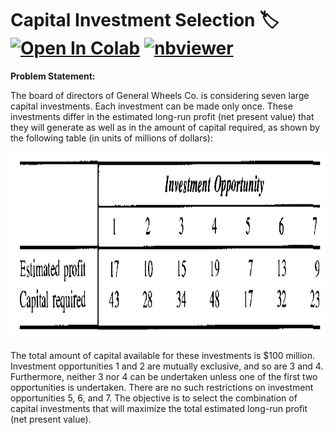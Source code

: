 # Capital Investment Selection 🏷️ <a href="https://colab.research.google.com/github/Pegah-Ardehkhani/Optimization-Problems-and-Solutions/blob/main/16.%20Capital%20Investment%20Selection/Capital%20Investment%20Selection.ipynb" target="_parent\"><img src="https://colab.research.google.com/assets/colab-badge.svg" alt="Open In Colab"/></a> [![nbviewer](https://img.shields.io/badge/render-nbviewer-orange.svg)](https://nbviewer.org/github/Pegah-Ardehkhani/Optimization-Problems-and-Solutions/blob/main/16.%20Capital%20Investment%20Selection/Capital%20Investment%20Selection.ipynb)

**Problem Statement:**

The board of directors of General Wheels Co. is considering seven large capital investments. Each investment can be made only once. These investments differ in the estimated long-run profit (net present value) that they will generate as well as in the amount of capital required, as shown by the following table (in units of millions of dollars): 

<p align="center">
  <img width="750" height="300" src="https://github.com/Pegah-Ardehkhani/Optimization-Problems-and-Solutions/blob/main/16.%20Capital%20Investment%20Selection/Table%2012.1.2.PNG">
</p>

The total amount of capital available for these investments is  $100 million. Investment opportunities $1$ and $2$ are mutually exclusive, and so are $3$ and $4$. Furthermore, neither $3$ nor $4$ can be undertaken unless one of the first two opportunities is undertaken. There are no such restrictions on investment opportunities $5$, $6$, and $7$. The objective is to select the combination of capital investments that will maximize the total estimated long-run profit (net present value).
